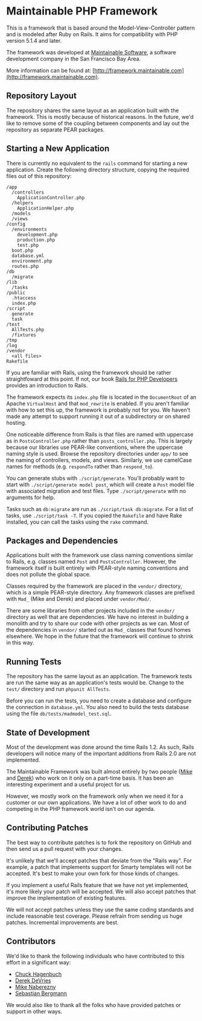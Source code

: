 Maintainable PHP Framework
==========================

This is a framework that is based around the Model-View-Controller 
pattern and is modeled after Ruby on Rails.  It aims for compatibility 
with PHP version 5.1.4 and later.  

The framework was developed at 
[Maintainable Software](http://maintainable.com), a software development
company in the San Francisco Bay Area.

More information can be found at: 
[http://framework.maintainable.com](http://framework.maintainable.com).


Repository Layout
-----------------

The repository shares the same layout as an application built with the
framework.  This is mostly because of historical reasons.  In the
future, we'd like to remove some of the coupling between components
and lay out the repository as separate PEAR packages.  


Starting a New Application
--------------------------

There is currently no equivalent to the `rails` command for starting
a new application.  Create the following directory structure, copying
the required files out of this repository:  

    /app
      /controllers
        ApplicationController.php
      /helpers
        ApplicationHelper.php
      /models
      /views
    /config
      /environments
        development.php
        production.php
        test.php
      boot.php
      database.yml
      environment.php
      routes.php  
    /db
      /migrate
    /lib
      /tasks
    /public
      .htaccess
      index.php
    /script
      generate
      task
    /test
      AllTests.php
      /fixtures
    /tmp
    /log
    /vendor
      <all files>
    Rakefile    
                            
If you are familiar with Rails, using the framework should be rather
straightfoward at this point.  If not, our book 
[Rails for PHP Developers](http://railsforphp.com) provides an 
introduction to Rails.

The framework expects its `index.php` file is located in the `DocumentRoot` of
an Apache `VirtualHost` and that `mod_rewrite` is enabled.  If you aren't familiar
with how to set this up, the framework is probably not for you.  We haven't 
made any attempt to support running it out of a subdirectory or on shared hosting.  

One noticeable difference from Rails is that files are named with uppercase
as in `PostsController.php` rather than `posts_controller.php`.  This is
largely because our libraries use PEAR-like conventions, where the uppercase
naming style is used.  Browse the repository directories under `app/` to see
the naming of controllers, models, and views.  Similarly, we use camelCase
names for methods (e.g. `respondTo` rather than `respond_to`).

You can generate stubs with `./script/generate`.  You'll probably want to
start with `./script/generate model post`, which will create a `Post` model
file with associated migration and test files.  Type `./script/generate`
with no arguments for help.

Tasks such as `db:migrate` are run as `./script/task db:migrate`.  For a
list of tasks, use `./script/task -T`.  If you copied the `Rakefile` and have
Rake installed, you can call the tasks using the `rake` command.


Packages and Dependencies
-------------------------

Applications built with the framework use class naming conventions similar to
Rails, e.g. classes named `Post` and `PostsController`.  However, the
framework itself is built entirely with PEAR-style naming conventions and
does not pollute the global space.
                                   
Classes required by the framework are placed in the `vendor/` directory,
which is a simple PEAR-style directory.  Any framework classes are
prefixed with `Mad_` (Mike and Derek) and placed under `vendor/Mad/`.

There are some libraries from other projects included in the `vendor/`
directory as well that are dependencies.  We have no interest in building
a monolith and try to share our code with other projects as we can.  Most
of the dependencies in `vendor/` started out as `Mad_` classes that found
homes elsewhere.  We hope in the future that the framework will continue 
to shrink in this way.


Running Tests
-------------

The repository has the same layout as an application.  The framework tests 
are run the same way as an application's tests would be.  Change to the 
`test/` directory and run `phpunit AllTests`.

Before you can run the tests, you need to create a database and configure
the connection in `database.yml`.  You also need to build the tests database
using the file `db/tests/madmodel_test.sql`.


State of Development
--------------------

Most of the development was done around the time Rails 1.2.  As such, Rails 
developers will notice many of the important additions from Rails 2.0 
are not implemented.

The Maintainable Framework was built almost entirely by two people 
([Mike](http://github.com/mnaberez) and [Derek](http://github.com/devrieda)) 
who work on it only on a part-time basis.  It has been an interesting 
experiment and a useful project for us.

However, we mostly work on the framework only when we need it for a customer 
or our own applications.  We have a lot of other work to do and competing in 
the PHP framework world isn't on our agenda.


Contributing Patches
--------------------

The best way to contribute patches is to fork the repository on GitHub and
then send us a pull request with your changes.

It's unlikely that we'll accept patches that deviate from the "Rails way".
For example, a patch that implements support for Smarty templates will not 
be accepted.  It's best to make your own fork for those kinds of changes.

If you implement a useful Rails feature that we have not yet implemented, 
it's more likely your patch will be accepted.  We will also accept patches
that improve the implementation of existing features.

We will not accept patches unless they use the same coding standards and
include reasonable test coverage.  Please refrain from sending us huge 
patches.  Incremental improvements are best.


Contributors
------------

We'd like to thank the following individuals who have contributed to
this effort in a significant way:
                                             
* [Chuck Hagenbuch](http://github.com/chuck)
* [Derek DeVries](http://github.com/devrieda)
* [Mike Naberezny](http://github.com/mnaberez)
* [Sebastian Bergmann](http://github.com/sebastianbergmann)

We would also like to thank all the folks who have provided patches or
support in other ways.
